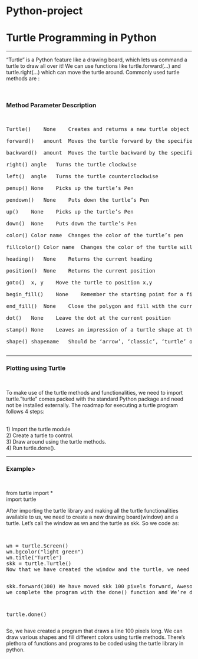 # Python-project
<h1>Turtle Programming in Python</h1>
<hr>
<p>“Turtle” is a Python feature like a drawing board, which lets us command a turtle to draw all over it! We can use functions like turtle.forward(…) and turtle.right(…) which can move the turtle around. Commonly used turtle methods are :</p>
 <br>

<h3>Method	Parameter	Description</h3>
<br>
<pre>
Turtle()	None	Creates and returns a new turtle object<br>
forward()	amount	Moves the turtle forward by the specified amount<br>
backward()	amount	Moves the turtle backward by the specified amount<br>
right()	angle	Turns the turtle clockwise<br>
left()	angle	Turns the turtle counterclockwise<br>
penup()	None	Picks up the turtle’s Pen<br>
pendown()	None	Puts down the turtle’s Pen<br>
up()	None	Picks up the turtle’s Pen<br>
down()	None	Puts down the turtle’s Pen<br>
color()	Color name	Changes the color of the turtle’s pen<br>
fillcolor()	Color name	Changes the color of the turtle will use to fill a polygon<br>
heading()	None	Returns the current heading<br>
position()	None	Returns the current position<br>
goto()	x, y	Move the turtle to position x,y<br>
begin_fill()	None	Remember the starting point for a filled polygon<br>
end_fill()	None	Close the polygon and fill with the current fill color<br>
dot()	None	Leave the dot at the current position<br>
stamp()	None	Leaves an impression of a turtle shape at the current location<br>
shape()	shapename	Should be ‘arrow’, ‘classic’, ‘turtle’ or ‘circle’<br>
</pre>
<hr>
<h3>Plotting using Turtle</h3>
<br>
<p>To make use of the turtle methods and functionalities, we need to import turtle.”turtle” comes packed with the standard Python package and need not be installed externally. The roadmap for executing a turtle program follows 4 steps:  
</p><br>
1) Import the turtle module<br>
2) Create a turtle to control.<br>
3) Draw around using the turtle methods.<br>
4) Run turtle.done().<br>
<hr>
<h3>Example></h3>
<br>

from turtle import *<br>
import turtle<br>
<p>After importing the turtle library and making all the turtle functionalities available to us, we need to create a new drawing board(window) and a turtle. Let’s call the window as wn and the turtle as skk. So we code as: <p><br>
<pre>
wn = turtle.Screen()
wn.bgcolor("light green")
wn.title("Turtle")
skk = turtle.Turtle()
Now that we have created the window and the turtle, we need to move the turtle. To move forward 100 pixels in the direction skk is facing, we code: 

skk.forward(100)
We have moved skk 100 pixels forward, Awesome! Now we complete the program with the done() function and We’re done! 

turtle.done()
</pre>
<p>So, we have created a program that draws a line 100 pixels long. We can draw various shapes and fill different colors using turtle methods. There’s plethora of functions and programs to be coded using the turtle library in python. </p>
